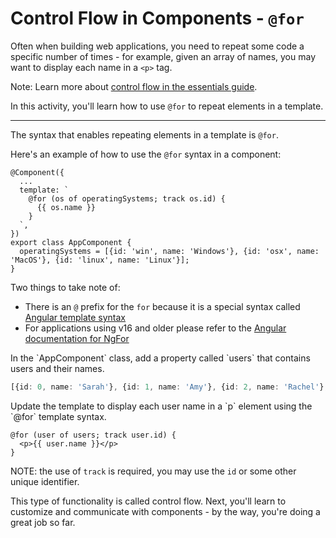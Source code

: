 # Control Flow in Components - `@for`

Often when building web applications, you need to repeat some code a specific number of times - for example, given an array of names, you may want to display each name in a `<p>` tag.

Note: Learn more about [control flow in the essentials guide](/essentials/templates#control-flow-with-if-and-for).

In this activity, you'll learn how to use `@for` to repeat elements in a template.

<hr/>

The syntax that enables repeating elements in a template is `@for`.

Here's an example of how to use the `@for` syntax in a component:

```angular-ts
@Component({
  ...
  template: `
    @for (os of operatingSystems; track os.id) {
      {{ os.name }}
    }
  `,
})
export class AppComponent {
  operatingSystems = [{id: 'win', name: 'Windows'}, {id: 'osx', name: 'MacOS'}, {id: 'linux', name: 'Linux'}];
}
```

Two things to take note of:

- There is an `@` prefix for the `for` because it is a special syntax called [Angular template syntax](guide/templates)
- For applications using v16 and older please refer to the [Angular documentation for NgFor](guide/directives/structural-directives)

<docs-workflow>

<docs-step title="Add the `users` property">
In the `AppComponent` class, add a property called `users` that contains users and their names.

```ts
[{id: 0, name: 'Sarah'}, {id: 1, name: 'Amy'}, {id: 2, name: 'Rachel'}, {id: 3, name: 'Jessica'}, {id: 4, name: 'Poornima'}]
```

</docs-step>

<docs-step title="Update the template">
Update the template to display each user name in a `p` element using the `@for` template syntax.

```angular-html
@for (user of users; track user.id) {
  <p>{{ user.name }}</p>
}
```

NOTE: the use of `track` is required, you may use the `id` or some other unique identifier.

</docs-step>

</docs-workflow>

This type of functionality is called control flow. Next, you'll learn to customize and communicate with components - by the way, you're doing a great job so far.
